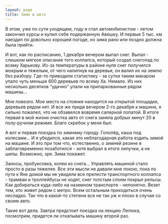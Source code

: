```yaml
---
layout: page
title: Зима и авто
---
```


В этом, уже по сути уходящем, году я стал автомобилистом - летом закончил курсы и купил себе подержанную Авешку. И первые 5 тыс. км наездил по довольно хорошей погоде, но зима рано или поздно должна была прийти.

И вот, как по расписанию, 1 декабря вечером выпал снег. Выпал - слишком мягкое описание того коллапса, который создал снегопад по всему Харькову. Из-за температуры в районе нуля снег получился мокрым и тяжелым, от чего налипнув на деревья, он валил их на землю без разбору. Где-то приводили статистику - за сутки таким макаром упало чуть меньше 600 деревьев по всему Ха. Немало. Из них несколько десятков “удачно” упали на припаркованные рядом машины…

<!--more-->

Мне повезло. Мое место на стоянке находится на открытой площадке, деревьев рядом нет. И все же придя вечером 2-го декабря к машине, я сильно пожалел, что не обзавелся вовремя саперной лопатой. В итоге первая в мой жизни очистка авто от снега заняла добрых минут 20 в полу-ручном режиме. Благо скребок у меня был.

А вот и первая поездка по зимнему городу. Гололёд, каша под колесами… И я убедился, какая это неблагодарная работа ездить зимой на машине. И это при том что, естественно, о зимней резине я заблаговременно позаботился - хотя выбрал в итоге липучки, а не шипы. Возможно, зря. Зима покажет.

Заносы, пробуксовка, колеи из снега… Управлять машиной стало просто в разы тяжелее. Все эти мысли не давали мне покою, пока по пути к Яне домой мы не увидели все прелести транспортного коллапса - трамваи и троллейбусы не ходят, снег толстым слоем покрыл рельсы. Как добираться куда-либо на наземном транспорте - непонятно. Везет тем, кто живет рядом с метро. Всем остальным приходиться очень несладко. Так что в какой-то степени все не так уж и плохо в случае со своим авто.

Такие вот дела. Завтра предстоит поездка на лекцию Лелюка, посмотрим, придется ли откапывать машину второй раз.
